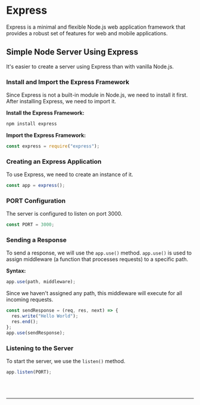# Express  

Express is a minimal and flexible Node.js web application framework that provides a robust set of features for web and mobile applications.  

## Simple Node Server Using Express  

It's easier to create a server using Express than with vanilla Node.js.  

### Install and Import the Express Framework  

Since Express is not a built-in module in Node.js, we need to install it first. After installing Express, we need to import it.  

**Install the Express Framework:**  

```sh
npm install express
```

**Import the Express Framework:**  

```javascript
const express = require("express");
```  

### Creating an Express Application  

To use Express, we need to create an instance of it.  

```javascript
const app = express();
```  

### PORT Configuration  

The server is configured to listen on port 3000.  

```javascript
const PORT = 3000;
```  

### Sending a Response  

To send a response, we will use the `app.use()` method. `app.use()` is used to assign middleware (a function that processes requests) to a specific path.  

**Syntax:**  

```javascript
app.use(path, middleware);
```  

Since we haven't assigned any path, this middleware will execute for all incoming requests.  

```javascript
const sendResponse = (req, res, next) => {
  res.write("Hello World");
  res.end();
};
app.use(sendResponse);
``` 

### Listening to the Server  

To start the server, we use the `listen()` method.  

```javascript
app.listen(PORT);
```  

<br>
<br>

---

<br>
<br> 
